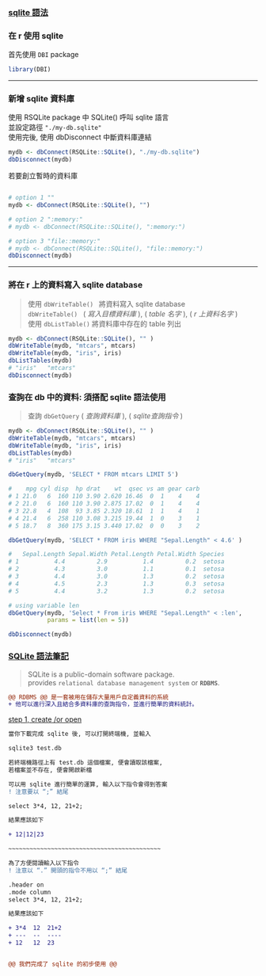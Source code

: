 [<h3 id="top">sqlite 語法</h3>](#sqlite)

### 在 r 使用 sqlite

首先使用 `DBI` package

```r
library(DBI)
```

---
### 新增 sqlite 資料庫 

使用 RSQLite package 中 SQLite() 呼叫 sqlite 語言\
並設定路徑 `"./my-db.sqlite"`\
使用完後, 使用 dbDisconnect 中斷資料庫連結

```r
mydb <- dbConnect(RSQLite::SQLite(), "./my-db.sqlite")
dbDisconnect(mydb)
```

若要創立暫時的資料庫
```r

# option 1 ""
mydb <- dbConnect(RSQLite::SQLite(), "")

# option 2 ":memory:"
# mydb <- dbConnect(RSQLite::SQLite(), ":memory:")

# option 3 "file::memory:"
# mydb <- dbConnect(RSQLite::SQLite(), "file::memory:")
dbDisconnect(mydb)
```
---

### 將在 r 上的資料寫入 sqlite database
> 使用 `dbWriteTable() ` 將資料寫入 sqlite database\
> `dbWriteTable() ` ( _寫入目標資料庫_ ), ( _table 名字_ ), ( _r 上資料名字_ )\
> 使用 `dbListTable()`   將資料庫中存在的 table 列出

```r
mydb <- dbConnect(RSQLite::SQLite(), "" )
dbWriteTable(mydb, "mtcars", mtcars)
dbWriteTable(mydb, "iris", iris)
dbListTables(mydb)
# "iris"   "mtcars"
dbDisconnect(mydb)
```

### 查詢在 db 中的資料: 須搭配 sqlite 語法使用
>  查詢 `dbGetQuery` ( _查詢資料庫_ ), ( _sqlite查詢指令_ ) 
```r
mydb <- dbConnect(RSQLite::SQLite(), "" )
dbWriteTable(mydb, "mtcars", mtcars)
dbWriteTable(mydb, "iris", iris)
dbListTables(mydb)
# "iris"   "mtcars"

dbGetQuery(mydb, 'SELECT * FROM mtcars LIMIT 5')

#    mpg cyl disp  hp drat    wt  qsec vs am gear carb
# 1 21.0   6  160 110 3.90 2.620 16.46  0  1    4    4
# 2 21.0   6  160 110 3.90 2.875 17.02  0  1    4    4
# 3 22.8   4  108  93 3.85 2.320 18.61  1  1    4    1
# 4 21.4   6  258 110 3.08 3.215 19.44  1  0    3    1
# 5 18.7   8  360 175 3.15 3.440 17.02  0  0    3    2

dbGetQuery(mydb, 'SELECT * FROM iris WHERE "Sepal.Length" < 4.6' )

#   Sepal.Length Sepal.Width Petal.Length Petal.Width Species
# 1          4.4         2.9          1.4         0.2  setosa
# 2          4.3         3.0          1.1         0.1  setosa
# 3          4.4         3.0          1.3         0.2  setosa
# 4          4.5         2.3          1.3         0.3  setosa
# 5          4.4         3.2          1.3         0.2  setosa

# using variable len
dbGetQuery(mydb, 'Select * From iris WHERE "Sepal.Length" < :len', 
           params = list(len = 5))

dbDisconnect(mydb)
```

[<h3 id="sqlite">SQLite 語法筆記</h3>](#top)

> SQLite is a public-domain software package. \
> provides `relational database management system` or **`RDBMS`**.

```diff
@@ RDBMS @@ 是一套被用在儲存大量用戶自定義資料的系統
+ 他可以進行深入且結合多資料庫的查詢指令，並進行簡單的資料統計。
```

[step 1, create /or open](#top)
```diff
當你下載完成 sqlite 後, 可以打開終端機, 並輸入

sqlite3 test.db

若終端機路徑上有 test.db 這個檔案, 便會讀取該檔案, 
若檔案並不存在, 便會開啟新檔

可以用 sqlite 進行簡單的運算, 輸入以下指令會得到答案
! 注意要以 “;” 結尾

select 3*4, 12, 21+2;

結果應該如下

+ 12|12|23

~~~~~~~~~~~~~~~~~~~~~~~~~~~~~~~~~~~~~~~~~~~

為了方便閱讀輸入以下指令
! 注意以 “.” 開頭的指令不用以 “;” 結尾

.header on
.mode column
select 3*4, 12, 21+2;

結果應該如下

+ 3*4  12  21+2
+ ---  --  ----
+ 12   12  23  


@@ 我們完成了 sqlite 的初步使用 @@

```




